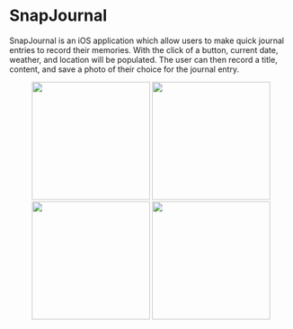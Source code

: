 # SnapJournal
SnapJournal is an iOS application which allow users to make quick journal entries to record their memories. With the click of a button, current date, weather, and location will be populated. The user can then record a title, content, and save a photo of their choice for the journal entry.

<p align="center">
  <img src="https://raw.github.com/Larry526/MySecretJournal/master/Screenshots/IMG_9909.PNG" width="210"/>
  <img src="https://raw.github.com/Larry526/MySecretJournal/master/Screenshots/IMG_9912.PNG" width="210"/>
  <img src="https://raw.github.com/Larry526/MySecretJournal/master/Screenshots/IMG_9911.PNG" width="210"/>
  <img src="https://raw.github.com/Larry526/MySecretJournal/master/Screenshots/IMG_9915.PNG" width="210"/>
</p>

